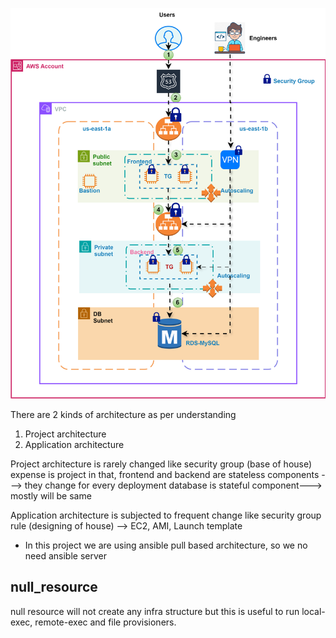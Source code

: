 ![alt text](expense-infra-dev.drawio.svg)


There are 2 kinds of architecture as per understanding
1. Project architecture
2. Application architecture

Project architecture is rarely changed like security group (base of house)
expense is project in that,
frontend and backend are stateless components ---> they change for every deployment
database is stateful component---> mostly will be same

Application architecture is subjected to frequent change like security group rule (designing of house)
--> EC2, AMI, Launch template


* In this project we are using ansible pull based architecture, so we no need ansible server

null_resource
-------------

null resource will not create any infra structure but this is useful to run local-exec, remote-exec and file provisioners.


